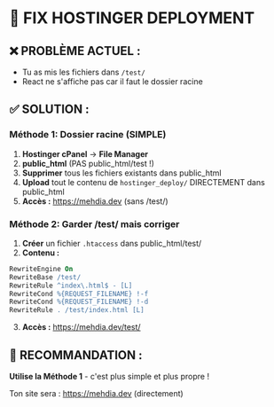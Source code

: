 # 🔧 FIX HOSTINGER DEPLOYMENT

## ❌ **PROBLÈME ACTUEL :**
- Tu as mis les fichiers dans `/test/` 
- React ne s'affiche pas car il faut le dossier racine

## ✅ **SOLUTION :**

### **Méthode 1: Dossier racine (SIMPLE)**
1. **Hostinger cPanel** → **File Manager**
2. **public_html** (PAS public_html/test !)
3. **Supprimer** tous les fichiers existants dans public_html
4. **Upload** tout le contenu de `hostinger_deploy/` DIRECTEMENT dans public_html
5. **Accès :** https://mehdia.dev (sans /test/)

### **Méthode 2: Garder /test/ mais corriger**
1. **Créer** un fichier `.htaccess` dans public_html/test/
2. **Contenu :**
```apache
RewriteEngine On
RewriteBase /test/
RewriteRule ^index\.html$ - [L]
RewriteCond %{REQUEST_FILENAME} !-f
RewriteCond %{REQUEST_FILENAME} !-d
RewriteRule . /test/index.html [L]
```
3. **Accès :** https://mehdia.dev/test/

## 🎯 **RECOMMANDATION :**
**Utilise la Méthode 1** - c'est plus simple et plus propre !

Ton site sera : https://mehdia.dev (directement)
